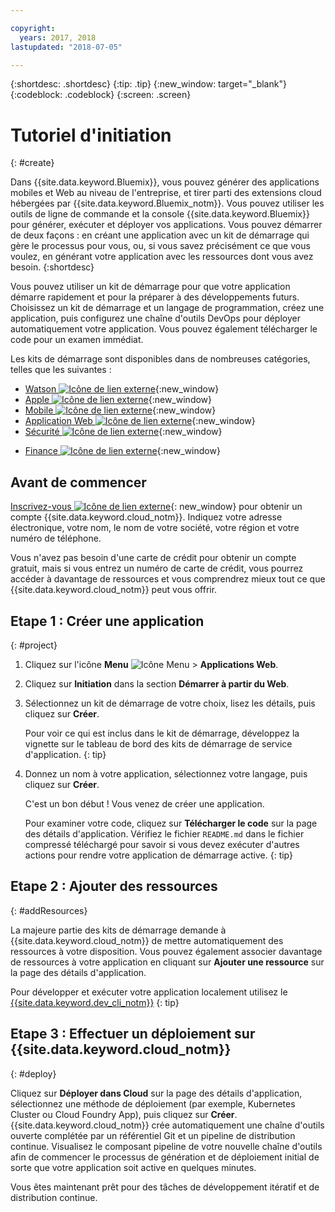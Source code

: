 ```yaml
---

copyright:
  years: 2017, 2018
lastupdated: "2018-07-05"

---
```


{:shortdesc: .shortdesc}
{:tip: .tip}
{:new_window: target="_blank"}
{:codeblock: .codeblock}
{:screen: .screen}

# Tutoriel d'initiation
{: #create}

Dans {{site.data.keyword.Bluemix}}, vous pouvez générer des applications mobiles et Web au niveau de l'entreprise, et tirer parti des extensions cloud hébergées par {{site.data.keyword.Bluemix_notm}}. Vous pouvez utiliser les outils de ligne de commande et la console {{site.data.keyword.Bluemix}} pour générer, exécuter et déployer vos applications. Vous pouvez démarrer de deux façons : en créant une application avec un kit de démarrage qui gère le processus pour vous, ou, si vous savez précisément ce que vous voulez, en générant votre application avec les ressources dont vous avez besoin.
{:shortdesc}

Vous pouvez utiliser un kit de démarrage pour que votre application démarre rapidement et pour la préparer à des développements futurs. Choisissez un kit de démarrage et un langage de programmation, créez une application, puis configurez une chaîne d'outils DevOps pour déployer automatiquement votre application. Vous pouvez également télécharger le code pour un examen immédiat.

Les kits de démarrage sont disponibles dans de nombreuses catégories, telles que les suivantes :

* [Watson ![Icône de lien externe](../icons/launch-glyph.svg "Icône de lien externe")](https://console.bluemix.net/developer/watson){:new_window}
* [Apple ![Icône de lien externe](../icons/launch-glyph.svg "Icône de lien externe")](https://console.bluemix.net/developer/appledevelopment){:new_window}
* [Mobile ![Icône de lien externe](../icons/launch-glyph.svg "Icône de lien externe")](https://console.bluemix.net/developer/mobile){:new_window}
* [Application Web ![Icône de lien externe](../icons/launch-glyph.svg "Icône de lien externe")](https://console.bluemix.net/developer/appservice){:new_window}
* [Sécurité ![Icône de lien externe](../icons/launch-glyph.svg "Icône de lien externe")](https://console.bluemix.net/developer/security){:new_window}
<!--* [Watson Data Platform developer console](https://console.bluemix.net/developer/dataplatform)-->
* [Finance ![Icône de lien externe](../icons/launch-glyph.svg "Icône de lien externe")](https://console.bluemix.net/developer/finance){:new_window}

## Avant de commencer

[Inscrivez-vous ![Icône de lien externe](../icons/launch-glyph.svg "Icône de lien externe")](https://console.bluemix.net){: new_window} pour obtenir un compte {{site.data.keyword.cloud_notm}}. Indiquez votre adresse électronique, votre nom, le nom de votre société, votre région et votre numéro de téléphone.

Vous n'avez pas besoin d'une carte de crédit pour obtenir un compte gratuit, mais si vous entrez un numéro de carte de crédit, vous pourrez accéder à davantage de ressources et vous comprendrez mieux tout ce que {{site.data.keyword.cloud_notm}} peut vous offrir.

## Etape 1 : Créer une application
{: #project}

1. Cliquez sur l'icône **Menu** ![Icône Menu](../icons/icon_hamburger.svg) > **Applications Web**.

2. Cliquez sur **Initiation** dans la section **Démarrer à partir du Web**.

3. Sélectionnez un kit de démarrage de votre choix, lisez les détails, puis cliquez sur **Créer**.

   Pour voir ce qui est inclus dans le kit de démarrage, développez la vignette sur le tableau de bord des kits de démarrage de service d'application.
   {: tip}

4. Donnez un nom à votre application, sélectionnez votre langage, puis cliquez sur **Créer**.

   C'est un bon début ! Vous venez de créer une application.

   Pour examiner votre code, cliquez sur **Télécharger le code** sur la page des détails d'application. Vérifiez le fichier `README.md` dans le fichier compressé téléchargé pour savoir si vous devez exécuter d'autres actions pour rendre votre application de démarrage active.
   {: tip}

## Etape 2 : Ajouter des ressources
{: #addResources}

La majeure partie des kits de démarrage demande à {{site.data.keyword.cloud_notm}} de mettre automatiquement des ressources à votre disposition. Vous pouvez également associer davantage de ressources à votre application en cliquant sur **Ajouter une ressource** sur la page des détails d'application.

Pour développer et exécuter votre application localement utilisez le [{{site.data.keyword.dev_cli_notm}}](../cli/idt/index.html)
{: tip}

## Etape 3 : Effectuer un déploiement sur {{site.data.keyword.cloud_notm}}
{: #deploy}

Cliquez sur **Déployer dans Cloud** sur la page des détails d'application, sélectionnez une méthode de déploiement (par exemple, Kubernetes Cluster ou Cloud Foundry App), puis cliquez sur **Créer**. {{site.data.keyword.cloud_notm}} crée automatiquement une chaîne d'outils ouverte complétée par un référentiel Git et un pipeline de distribution continue. Visualisez le composant pipeline de votre nouvelle chaîne d'outils afin de commencer le processus de génération et de déploiement initial de sorte que votre application soit active en quelques minutes.

Vous êtes maintenant prêt pour des tâches de développement itératif et de distribution continue.
